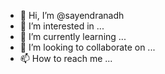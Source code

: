 - 👋 Hi, I’m @sayendranadh
- 👀 I’m interested in ...
- 🌱 I’m currently learning ...
- 💞️ I’m looking to collaborate on ...
- 📫 How to reach me ...

<!---
sayendranadh/sayendranadh is a ✨ special ✨ repository because its `README.md` (this file) appears on your GitHub profile.
You can click the Preview link to take a look at your changes.
--->

